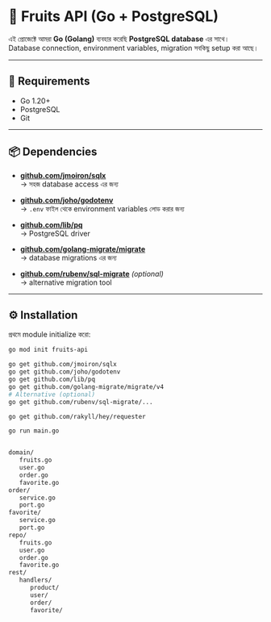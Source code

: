 # 📘 Fruits API (Go + PostgreSQL)

এই প্রোজেক্টে আমরা **Go (Golang)** ব্যবহার করেছি **PostgreSQL database** এর সাথে।  
Database connection, environment variables, migration সবকিছু setup করা আছে।

---

## 🚀 Requirements

- Go 1.20+
- PostgreSQL
- Git

---

## 📦 Dependencies

- **[github.com/jmoiron/sqlx](https://github.com/jmoiron/sqlx)**  
  → সহজ database access এর জন্য

- **[github.com/joho/godotenv](https://github.com/joho/godotenv)**  
  → `.env` ফাইল থেকে environment variables লোড করার জন্য

- **[github.com/lib/pq](https://github.com/lib/pq)**  
  → PostgreSQL driver

- **[github.com/golang-migrate/migrate](https://github.com/golang-migrate/migrate)**  
  → database migrations এর জন্য

- **[github.com/rubenv/sql-migrate](https://github.com/rubenv/sql-migrate)** _(optional)_  
  → alternative migration tool

---

## ⚙️ Installation

প্রথমে module initialize করো:

```bash
go mod init fruits-api

go get github.com/jmoiron/sqlx
go get github.com/joho/godotenv
go get github.com/lib/pq
go get github.com/golang-migrate/migrate/v4
# Alternative (optional)
go get github.com/rubenv/sql-migrate/...

go get github.com/rakyll/hey/requester

go run main.go


domain/
   fruits.go
   user.go
   order.go
   favorite.go
order/
   service.go
   port.go
favorite/
   service.go
   port.go
repo/
   fruits.go
   user.go
   order.go
   favorite.go
rest/
   handlers/
      product/
      user/
      order/
      favorite/

```
